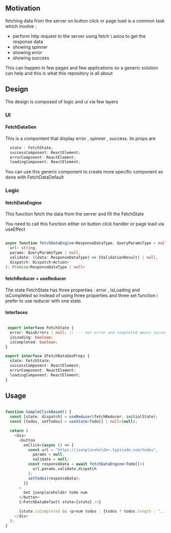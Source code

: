 <h2>Motivation</h2>
fetching data from the server on button click or page load is a common task which involve :
<ul>
<li>perform http request to the server using fetch \ axios to get the response data</li>
<li>showing spinner</li>
<li>showing error</li>
<li>showing success</li>
</ul>

<p>This can happen in few pages and few applications so a generic solution can help and this is what this repository is all about</p>

<h2>Design</h2>
The design is composed of logic and ui via few layers

<h3>UI</h3>
<h4>FetchDataGen</h4>
This is a compontent that display error , spinner , success. its props are

```ts
  state : FetchState;
  successComponent: ReactElement;
  errorComponent: ReactElement;
  loadingComponent: ReactElement;
```

You can use this generic component to create more specific component as done with FetchDataDefault

<h3>Logic</h3>
<h4>fetchDataEngine</h4>
<p>This function fetch the data from the server and fill the FetchState</p>
<p>You need to call this function either on button click handler or page load via useEffect</p>

```ts

async function fetchDataEngine<ResponseDataType, QueryParamsType = null>(
  url: string,
  params: QueryParamsType | null,
  validate: ((data: ResponseDataType) => IValidationResult) | null,
  dispatch: Dispatch<Action>
): Promise<ResponseDataType | null> 

```


<h4>fetchReducer + useReducer</h4>
The state FetchState has three properties :  error , isLoading and isCompleted so instead of using three properties and three set function i prefer to use reducer with one state. 

<h4>Interfaces</h4>

```ts

 export interface FetchState {
  error: MainErrors | null; // --- not error and completed means success
  isLoading: boolean;
  isCompleted: boolean;
}

export interface IFetchDataGenProps {
  state: FetchState;
  successComponent: ReactElement;
  errorComponent: ReactElement;
  loadingComponent: ReactElement;
}


```

<h2>Usage</h2>

```ts

function SampleClickBased() {
  const [state, dispatch] = useReducer(fetchReducer, initialState);
  const [todos, setTodos] = useState<Todo[] | null>(null);

  return (
    <div>
      <button
        onClick={async () => {
          const url = "https://jsonplaceholder.typicode.com/todos",
            params = null,
            validate = null;
          const responseData = await fetchDataEngine<Todo[]>(
            url,params,validate,dispatch
          );
          setTodos(responseData);
        }}
      >
        Get jsonplaceholder todo num
      </button>
      {<FetchDataDefault state={state} />}

      {state.isCompleted && <p>num todos : {todos ? todos.length : "..."}</p>}
    </div>
  );
}


```
